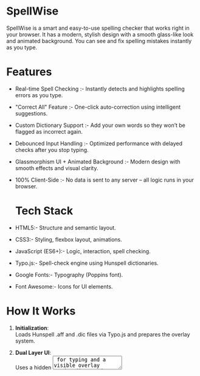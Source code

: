 # SpellWise
SpellWise is a smart and easy-to-use spelling checker that works right in your browser. It has a modern, stylish design with a smooth glass-like look and animated background. You can see and fix spelling mistakes instantly as you type.

# Features

- Real-time Spell Checking :- Instantly detects and highlights spelling errors as you type.
  
- "Correct All" Feature :- One-click auto-correction using intelligent suggestions.
  
- Custom Dictionary Support :- Add your own words so they won’t be flagged as incorrect again. 
  

- Debounced Input Handling :- Optimized performance with delayed checks after you stop typing.

 
- Glassmorphism UI + Animated Background :- Modern design with smooth effects and visual clarity. 
  

- 100% Client-Side :- No data is sent to any server – all logic runs in your browser.
  

  # Tech Stack
  
 - HTML5:- Structure and semantic layout.
      
 - CSS3:-  Styling, flexbox layout, animations.
                             
 - JavaScript (ES6+):- Logic, interaction, spell checking.
   
 - Typo.js:- Spell-check engine using Hunspell dictionaries.
   
 - Google Fonts:- Typography (Poppins font).
   
 - Font Awesome:- Icons for UI elements.
   

  # How It Works
  

1. **Initialization**:  
   Loads Hunspell .aff and .dic files via Typo.js and prepares the overlay system.

2. **Dual Layer UI**:  
   Uses a hidden <textarea> for typing and a visible overlay `<div>` to display styled words and suggestions.

3. **Debounced Checking**:  
   Typing is monitored with debouncing to avoid lag; spell check runs 300ms after input stops.

4. **Smart Suggestions**:  
   Hovering over a misspelled word shows alternatives; clicking replaces the word or adds it to your personal dictionary.

5. **Interactive Buttons**:  
   - **Correct All**: Fixes all errors using the top suggestion.  
   - **Copy**: Copies corrected text to clipboard.  
   - **Clear**: Empties the input box.

 
